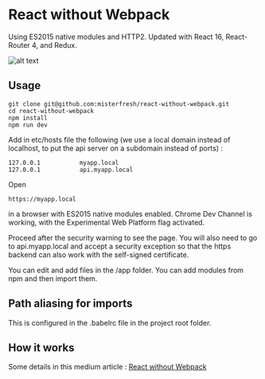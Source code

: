 # React without Webpack

Using ES2015 native modules and HTTP2. Updated with React 16, React-Router 4, and Redux.

![alt text](https://i.imgur.com/2x7DpYz.gif "Pre loading JS modules with HTTP2 push")

## Usage
```
git clone git@github.com:misterfresh/react-without-webpack.git
cd react-without-webpack
npm install
npm run dev
```
Add in etc/hosts file the following (we use a local domain instead of localhost, to put the api server on a subdomain instead of ports) :
```
127.0.0.1			myapp.local
127.0.0.1			api.myapp.local
```
Open
```
https://myapp.local
```
in a browser with ES2015 native modules enabled. 
Chrome Dev Channel is working, with the Experimental Web Platform flag activated. 

Proceed after the security warning to see the page. You will also need to go to api.myapp.local and accept a security exception so that the https backend can also work with the self-signed certificate.

You can edit and add files in the /app folder. You can add modules from npm and then import them.

## Path aliasing for imports

This is configured in the .babelrc file in the project root folder.

## How it works
Some details in this medium article : [React without Webpack](https://medium.com/@antoine.stollsteiner/react-without-webpack-a-dream-come-true-6cf24a1ff766)

